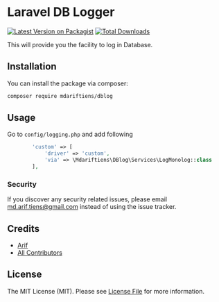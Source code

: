 # Laravel DB Logger

[![Latest Version on Packagist](https://img.shields.io/packagist/v/mdariftiens/dblog.svg?style=flat-square)](https://packagist.org/packages/mdariftiens/dblog)
[![Total Downloads](https://img.shields.io/packagist/dt/mdariftiens/dblog.svg?style=flat-square)](https://packagist.org/packages/mdariftiens/dblog)

This will provide you the facility to log in Database.  

## Installation

You can install the package via composer:

```bash
composer require mdariftiens/dblog
```

## Usage
Go to ``` config/logging.php ``` and add following 
```php
        'custom' => [
            'driver' => 'custom',
            'via' => \Mdariftiens\DBlog\Services\LogMonolog::class
        ],

```


### Security

If you discover any security related issues, please email md.arif.tiens@gmail.com instead of using the issue tracker.

## Credits

-   [Arif](https://github.com/mdariftiens)
-   [All Contributors](../../contributors)

## License

The MIT License (MIT). Please see [License File](LICENSE.md) for more information.
